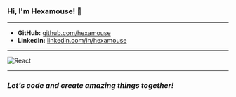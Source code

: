 ### Hi, I'm Hexamouse! 👋
---
- **GitHub:** [github.com/hexamouse](https://github.com/hexamouse)
- **LinkedIn:** [linkedin.com/in/hexamouse](https://www.linkedin.com/in/hexamouse)
---
![React](https://skillicons.dev/icons?i=react,next,nuxt,php,vercel,py,dotnet,cs,cpp,nodejs,java,javascript,ts,html,mysql,postgres,firebase,postman,tailwindcss,css,visualstudio,vscode)

---
### *Let's code and create amazing things together!*
